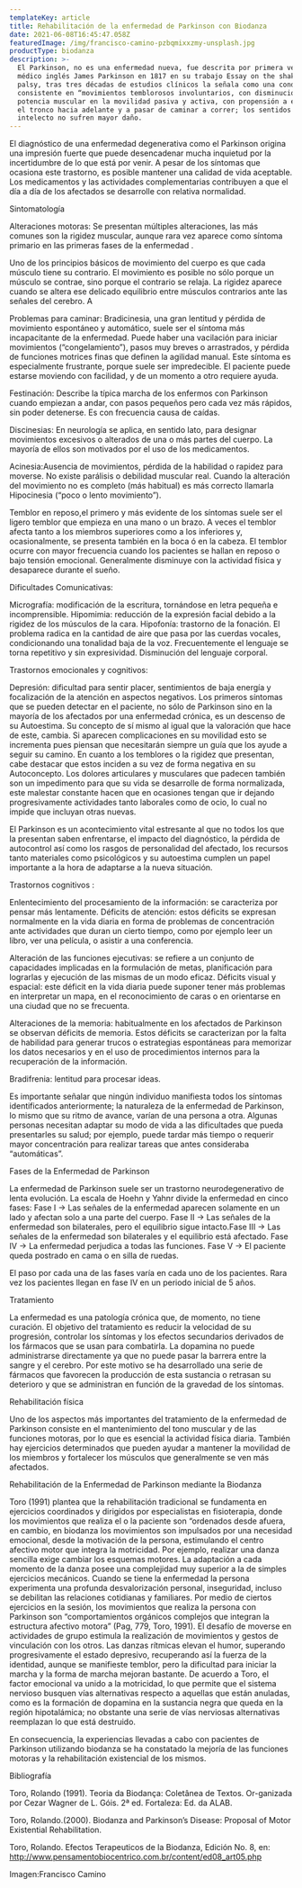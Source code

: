 ```yaml
---
templateKey: article
title: Rehabilitación de la enfermedad de Parkinson con Biodanza
date: 2021-06-08T16:45:47.058Z
featuredImage: /img/francisco-camino-pzbqmixxzmy-unsplash.jpg
productType: biodanza
description: >-
  El Parkinson, no es una enfermedad nueva, fue descrita por primera vez por el
  médico inglés James Parkinson en 1817 en su trabajo Essay on the shaking
  palsy, tras tres décadas de estudios clínicos la señala como una condición
  consistente en “movimientos temblorosos involuntarios, con disminución de la
  potencia muscular en la movilidad pasiva y activa, con propensión a encorvar
  el tronco hacia adelante y a pasar de caminar a correr; los sentidos y el
  intelecto no sufren mayor daño.
---
```

El diagnóstico de una enfermedad degenerativa como el Parkinson origina una impresión fuerte que puede desencadenar mucha inquietud por la incertidumbre de lo que está por venir. A pesar de los síntomas que ocasiona este trastorno, es posible mantener una calidad de vida aceptable. Los medicamentos y las actividades complementarias contribuyen a que el día a día de los afectados se desarrolle con relativa normalidad.

Sintomatología 

Alteraciones motoras: Se presentan múltiples alteraciones, las más comunes son la rigidez muscular, aunque rara vez aparece como síntoma primario en las primeras fases de la enfermedad . 

Uno de los principios básicos de movimiento del cuerpo es que cada músculo tiene su contrario. El movimiento es posible no sólo porque un músculo se contrae, sino porque el contrario se relaja. La rigidez aparece cuando se altera ese delicado equilibrio entre músculos contrarios ante las señales del cerebro. A

Problemas para caminar: Bradicinesia, una gran lentitud y pérdida de movimiento espontáneo y automático, suele ser el síntoma más incapacitante de la enfermedad. Puede haber una vacilación para iniciar movimientos (“congelamiento”), pasos muy breves o arrastrados, y pérdida de funciones motrices finas que definen la agilidad manual. Este síntoma es especialmente frustrante, porque suele ser impredecible. El paciente puede estarse moviendo con facilidad, y de un momento a otro requiere ayuda.

Festinación: Describe la típica marcha de los enfermos con Parkinson cuando empiezan a andar, con pasos pequeños pero cada vez más rápidos, sin poder detenerse. Es con frecuencia causa de caídas.

Discinesias: En neurología se aplica, en sentido lato, para designar movimientos excesivos o alterados de una o más partes del cuerpo. La mayoría de ellos son motivados por el uso de los medicamentos.

Acinesia:Ausencia de movimientos, pérdida de la habilidad o rapidez para moverse. No existe parálisis o debilidad muscular real. Cuando la alteración del movimiento no es completo (más habitual) es más correcto llamarla Hipocinesia (“poco o lento movimiento”). 

Temblor en reposo,el primero y más evidente de los síntomas suele ser el ligero temblor que empieza en una mano o un brazo. A veces el temblor afecta tanto a los miembros superiores como a los inferiores y, ocasionalmente, se presenta también en la boca ó en la cabeza. El temblor ocurre con mayor frecuencia cuando los pacientes se hallan en reposo o bajo tensión emocional. Generalmente disminuye con la actividad física y desaparece durante el sueño.

Dificultades Comunicativas:  

Micrografía: modificación de la escritura, tornándose en letra pequeña e incomprensible.  Hipomimia: reducción de la expresión facial debido a la rigidez de los músculos de la cara. Hipofonía: trastorno de la fonación. El problema radica en la cantidad de aire que pasa por las cuerdas vocales, condicionando una tonalidad baja de la voz. Frecuentemente el lenguaje se torna repetitivo y sin expresividad. Disminución del lenguaje corporal.

Trastornos emocionales y cognitivos: 

Depresión: dificultad para sentir placer, sentimientos de baja energía y focalización de la atención en aspectos negativos. Los primeros síntomas que se pueden detectar en el paciente, no sólo de Parkinson sino en la mayoría de los afectados por una enfermedad crónica, es un descenso de su Autoestima. Su concepto de sí mismo al igual que la valoración que hace de este, cambia. Si aparecen complicaciones en su movilidad esto se incrementa pues piensan que necesitarán siempre un guía que los ayude a seguir su camino. En cuanto a los temblores o la rigidez que presentan, cabe destacar que estos inciden a su vez de forma negativa en su Autoconcepto. Los dolores articulares y musculares que padecen también son un impedimento para que su vida se desarrolle de forma normalizada, este malestar constante hacen que en ocasiones tengan que ir dejando progresivamente actividades tanto laborales como de ocio, lo cual no impide que incluyan otras nuevas. 

El Parkinson es un acontecimiento vital estresante al que no todos los que la presentan saben enfrentarse, el impacto del diagnóstico, la pérdida de autocontrol así como los rasgos de personalidad del afectado, los recursos tanto materiales como psicológicos y su autoestima cumplen un papel importante a la hora de adaptarse a la nueva situación.

Trastornos cognitivos :

Enlentecimiento del procesamiento de la información: se caracteriza por pensar más lentamente.  Déficits de atención: estos déficits se expresan normalmente en la vida diaria en forma de problemas de concentración ante actividades que duran un cierto tiempo, como por ejemplo leer un libro, ver una película, o asistir a una conferencia. 

 Alteración de las funciones ejecutivas: se refiere a un conjunto de capacidades implicadas en la formulación de metas, planificación para lograrlas y ejecución de las mismas de un modo eficaz.  Déficits visual y espacial: este déficit en la vida diaria puede suponer tener más problemas en interpretar un mapa, en el reconocimiento de caras o en orientarse en una ciudad que no se frecuenta. 

Alteraciones de la memoria: habitualmente en los afectados de Parkinson se observan déficits de memoria. Estos déficits se caracterizan por la falta  de habilidad para generar trucos o estrategias espontáneas para memorizar los datos necesarios y en el uso de procedimientos internos para la recuperación de la información. 

Bradifrenia: lentitud para procesar ideas.

Es importante señalar que ningún individuo manifiesta todos los síntomas identificados anteriormente; la naturaleza de la enfermedad de Parkinson, lo mismo que su ritmo de avance, varían de una persona a otra. Algunas personas necesitan adaptar su modo de vida a las dificultades que pueda presentarles su salud; por ejemplo, puede tardar más tiempo o requerir mayor concentración para realizar tareas que antes consideraba “automáticas”.

Fases de la Enfermedad de Parkinson 

La enfermedad de Parkinson suele ser un trastorno neurodegenerativo de lenta evolución. La escala de Hoehn y Yahnr divide la enfermedad en cinco fases: Fase I → Las señales de la enfermedad aparecen solamente en un lado y afectan solo a una parte del cuerpo. Fase II → Las señales de la enfermedad son bilaterales, pero el equilibrio sigue intacto.Fase III → Las señales de la enfermedad son bilaterales y el equilibrio está afectado. Fase IV → La enfermedad perjudica a todas las funciones. Fase V → El paciente queda postrado en cama o en silla de ruedas. 

El paso por cada una de las fases varía en cada uno de los pacientes. Rara vez los pacientes llegan en fase IV en un periodo inicial de 5 años.

Tratamiento 

La enfermedad es una patología crónica que, de momento, no tiene curación. El objetivo del tratamiento es reducir la velocidad de su progresión, controlar los síntomas y los efectos secundarios derivados de los fármacos que se usan para combatirla. La dopamina no puede administrarse directamente ya que no puede pasar la barrera entre la sangre y el cerebro. Por este motivo se ha desarrollado una serie de fármacos que favorecen la producción de esta sustancia o retrasan su deterioro y que se administran en función de la gravedad de los síntomas. 

Rehabilitación física 

Uno de los aspectos más importantes del tratamiento de la enfermedad de Parkinson consiste en el mantenimiento del tono muscular y de las funciones motoras, por lo que es esencial la actividad física diaria. También hay ejercicios determinados que pueden ayudar a mantener la movilidad de los miembros y fortalecer los músculos que generalmente se ven más afectados.

Rehabilitación de la Enfermedad de Parkinson mediante la Biodanza

 Toro (1991) plantea que la rehabilitación tradicional se fundamenta en ejercicios coordinados y dirigidos por especialistas en fisioterapia, donde los movimientos que realiza el o la paciente son “ordenados desde afuera, en cambio, en biodanza los movimientos son impulsados por una necesidad emocional, desde la motivación de la persona, estimulando el centro afectivo motor que integra la motricidad. Por ejemplo, realizar una danza sencilla exige cambiar los esquemas motores. La adaptación a cada momento de la danza posee una complejidad muy superior a la de simples ejercicios mecánicos. Cuando se tiene la enfermedad la persona experimenta una profunda desvalorización personal, inseguridad, incluso se debilitan las relaciones cotidianas y familiares. Por medio de ciertos ejercicios en la sesión, los movimientos que realiza la persona con Parkinson son “comportamientos orgánicos complejos que integran la estructura afectivo motora” (Pag, 779, Toro, 1991). El desafío de moverse en actividades de grupo estimula la realización de movimientos y gestos de vinculación con los otros. Las danzas rítmicas elevan el humor, superando progresivamente el estado depresivo, recuperando así la fuerza de la identidad, aunque se manifieste temblor, pero la dificultad para iniciar la marcha y la forma de marcha mejoran bastante. De acuerdo a Toro, el factor emocional va unido a la motricidad, lo que permite que el sistema nervioso busquen vías alternativas respecto a aquellas que están anuladas, como es la formación de dopamina en la sustancia negra que queda en la región hipotalámica; no obstante una serie de vías nerviosas alternativas reemplazan lo que está destruido. 

En consecuencia,  la experiencias llevadas a cabo con pacientes de Parkinson utilizando biodanza se  ha constatado la mejoría de las funciones motoras y la  rehabilitación existencial de los mismos.

Bibliografía



Toro, Rolando (1991). Teoria da Biodança: Coletânea de Textos. Or-ganizada por Cezar Wagner de L. Góis. 2ª ed. Fortaleza: Ed. da ALAB. 

Toro, Rolando.(2000). Biodanza and Parkinson’s Disease: Proposal of Motor Existential Rehabilitation.

Toro, Rolando. Efectos Terapeuticos de la Biodanza, Edición No. 8, en: http://www.pensamentobiocentrico.com.br/content/ed08_art05.php

Imagen:Francisco Camino
